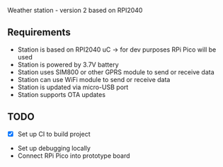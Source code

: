 Weather station - version 2 based on RPI2040
## Requirements
- Station is based on RPI2040 uC -> for dev purposes RPi Pico will be used
- Station is powered by 3.7V battery
- Station uses SIM800 or other GPRS module to send or receive data
- Station can use WiFi module to send or receive data
- Station is updated via micro-USB port
- Station supports OTA updates

## TODO
- [x] Set up CI to build project
- Set up debugging locally
- Connect RPi Pico into prototype board
